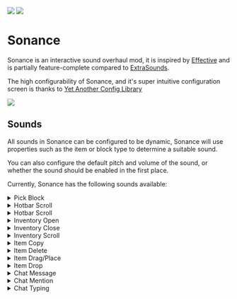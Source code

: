 ![](https://cdn.mineblock11.dev/requires_fabric_api.png) [![](https://cdn.mineblock11.dev/mineblock%20badge_64h.png)](https://discord.gg/UzHtJKqHny)

# Sonance

Sonance is an interactive sound overhaul mod, it is inspired by [Effective](https://modrinth.com/mod/effective) and is partially feature-complete compared to [ExtraSounds](https://modrinth.com/mod/extrasounds).

The high configurability of Sonance, and it's super intuitive configuration screen is thanks to [Yet Another Config Library](https://modrinth.com/mod/yacl)

![](https://cdn.modrinth.com/data/ZouiUX7t/images/1d8429cc859a716d2e07b94c8777d00c7a30fbe3.webp)

## Sounds

All sounds in Sonance can be configured to be dynamic, Sonance will use properties such as the item or block type to determine a suitable sound.

You can also configure the default pitch and volume of the sound, or whether the sound should be enabled in the first place.

Currently, Sonance has the following sounds available:

<details>
<summary>Pick Block</summary>

When you use the "Pick Block" keybind, a sound effect will play. This sound is dynamic by default - so the properties of the block you have selected will determine what sound will play.

### Example

<img src="https://cdn.modrinth.com/data/ZouiUX7t/images/6465cfb53a00630dda785fa6180e51b22c5ed50b.webp" width="250">
</details>

<details>
<summary>Hotbar Scroll</summary>

When scrolling across the hotbar, a sound effect will play for every slot you scroll over. This sound is dynamic by default - so the properties of the block/item you have scrolled over will determine what sound will play.

### Example

<img src="https://cdn.modrinth.com/data/ZouiUX7t/images/3fcf1a6aeef9de96c1f6d37ae256a52f5a847455.webp" width="250">
</details>

<details>
<summary>Hotbar Scroll</summary>

When scrolling across the hotbar, a sound effect will play for every slot you scroll over. This sound is dynamic by default - so the properties of the block/item you have scrolled over will determine what sound will play.

### Example

<img src="https://cdn.modrinth.com/data/ZouiUX7t/images/3fcf1a6aeef9de96c1f6d37ae256a52f5a847455.webp" width="250">
</details>

<details>
<summary>Inventory Open</summary>

When opening an interactible in-game screen, such as an enchanting table, or book, a sound effect will play. This sound is dynamic by default.

### Example

<img src="https://cdn.modrinth.com/data/ZouiUX7t/images/b41c028dc5344a59b9427f98ec6248f8ea8023f0.webp" width="250" />
</details>

<details>
<summary>Inventory Close</summary>

When close an interactible in-game screen, such as an enchanting table, or book, a sound effect will play. This sound **is not** dynamic by default.

### Example

<img src="https://cdn.modrinth.com/data/ZouiUX7t/images/27b1299f7a3ec1e761995894fcdc197a837a79dc.webp" width="250" />
</details>

<details>
<summary>Inventory Scroll</summary>

When scrolling in the creative inventory, a sound effect will play. This sound effect **cannot be** dynamic.

### Example

<img src="https://cdn.modrinth.com/data/ZouiUX7t/images/0c72861bf8dd1a74ba936ed97a38d8e83d333093.webp" width="250" />
</details>

<details>
<summary>Item Copy</summary>

When cloning an item in the creative inventory, a sound effect will play. This sound effect can be dynamic.

### Example

<img src="https://cdn.modrinth.com/data/ZouiUX7t/images/c4b76d7b8324c2312ff18aaa43d4812174b754f4.webp" width="250" />
</details>

<details>
<summary>Item Delete</summary>

When deleting an item in the creative inventory, a sound effect will play. This sound effect can be dynamic.

### Example

<img src="https://cdn.modrinth.com/data/ZouiUX7t/images/44e54cd52cb8f82bf99d3f5fbe15f0f084dee981.webp" width="250" />
</details>

<details>
<summary>Item Drag/Place</summary>

When dragging or placing an item in an inventory, a sound effect will play. This sound effect can be dynamic.

Note: This isn't just in the creative inventory, the image is an example of an inventory. This can be a chest, barrel, etc.

### Example

<img src="https://cdn.modrinth.com/data/ZouiUX7t/images/9f51bfd410e567e0551c41c7015964d1c51ba74f.webp" width="250" />
</details>

<details>
<summary>Item Drop</summary>

When removing an item from your inventory, a sound effect will play. This sound effect can be dynamic.

Note: This isn't just in the creative inventory, the image is an example of an inventory. This can be a chest, barrel, etc.

### Example

<img src="https://cdn.modrinth.com/data/ZouiUX7t/images/04da83a33f946863c15a0543999865c2d98f25b9.webp" width="250" />
</details>

<details>
<summary>Chat Message</summary>

When you recieve a chat message, a sound effect will play. This sound effect **cannot** be dynamic.

### Example

<img src="https://cdn.modrinth.com/data/ZouiUX7t/images/ac6ff837479a23685f319d444cccffc7bdb81b1c.webp" width="250" />
</details>

<details>
<summary>Chat Mention</summary>

When your username is mentioned in a chat message (excluding your messages), you will be pinged. This sound effect **cannot** be dynamic.
</details>

<details>
<summary>Chat Typing</summary>
When typing into the chat, a sound effect will be played for every keyboard press. This is super satisfying and you're very sad if you turn it off.

### Example

<img src="https://cdn.modrinth.com/data/ZouiUX7t/images/56de6cb7e86c084fc24041b8133852443ae3eaa4.webp" width="250" />
</details>